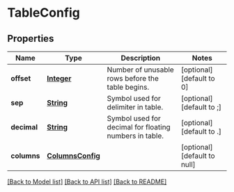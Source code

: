 # TableConfig
## Properties

Name | Type | Description | Notes
------------ | ------------- | ------------- | -------------
**offset** | [**Integer**](integer.md) | Number of unusable rows before the table begins. | [optional] [default to 0]
**sep** | [**String**](string.md) | Symbol used for delimiter in table. | [optional] [default to ;]
**decimal** | [**String**](string.md) | Symbol used for decimal for floating numbers in table. | [optional] [default to .]
**columns** | [**ColumnsConfig**](ColumnsConfig.md) |  | [optional] [default to null]

[[Back to Model list]](../README.md#documentation-for-models) [[Back to API list]](../README.md#documentation-for-api-endpoints) [[Back to README]](../README.md)

